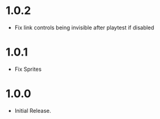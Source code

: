 # 1.0.2
- Fix link controls being invisible after playtest if disabled

# 1.0.1
- Fix Sprites

# 1.0.0
- Initial Release.

